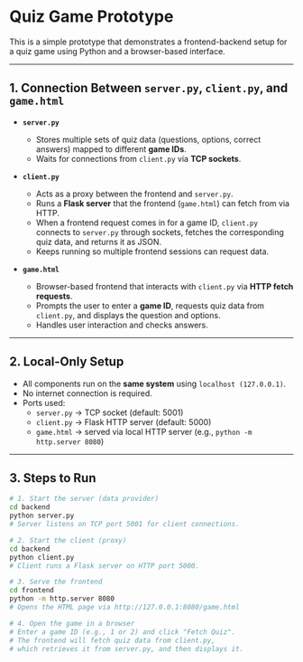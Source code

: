 # Quiz Game Prototype  

This is a simple prototype that demonstrates a frontend-backend setup for a quiz game using Python and a browser-based interface.  

---

## 1. Connection Between `server.py`, `client.py`, and `game.html`

- **`server.py`**  
  - Stores multiple sets of quiz data (questions, options, correct answers) mapped to different **game IDs**.  
  - Waits for connections from `client.py` via **TCP sockets**.  

- **`client.py`**  
  - Acts as a proxy between the frontend and `server.py`.  
  - Runs a **Flask server** that the frontend (`game.html`) can fetch from via HTTP.  
  - When a frontend request comes in for a game ID, `client.py` connects to `server.py` through sockets, fetches the corresponding quiz data, and returns it as JSON.  
  - Keeps running so multiple frontend sessions can request data.  

- **`game.html`**  
  - Browser-based frontend that interacts with `client.py` via **HTTP fetch requests**.  
  - Prompts the user to enter a **game ID**, requests quiz data from `client.py`, and displays the question and options.  
  - Handles user interaction and checks answers.  

---

## 2. Local-Only Setup

- All components run on the **same system** using `localhost (127.0.0.1)`.  
- No internet connection is required.  
- Ports used:  
  - `server.py` → TCP socket (default: 5001)  
  - `client.py` → Flask HTTP server (default: 5000)  
  - `game.html` → served via local HTTP server (e.g., `python -m http.server 8080`)  

---

## 3. Steps to Run  

```bash
# 1. Start the server (data provider)
cd backend
python server.py
# Server listens on TCP port 5001 for client connections.

# 2. Start the client (proxy)
cd backend
python client.py
# Client runs a Flask server on HTTP port 5000.

# 3. Serve the frontend
cd frontend
python -m http.server 8080
# Opens the HTML page via http://127.0.0.1:8080/game.html

# 4. Open the game in a browser
# Enter a game ID (e.g., 1 or 2) and click "Fetch Quiz".
# The frontend will fetch quiz data from client.py,
# which retrieves it from server.py, and then displays it.
